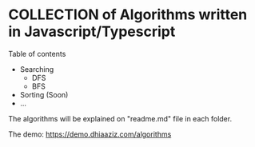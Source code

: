 # COLLECTION of Algorithms written in Javascript/Typescript

Table of contents
- Searching
  - DFS
  - BFS
- Sorting (Soon)
- ...


The algorithms will be explained on "readme.md" file in each folder.

The demo: https://demo.dhiaaziz.com/algorithms
